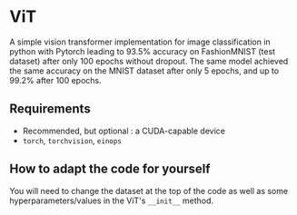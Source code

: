 # ViT
A simple vision transformer implementation for image classification in python with Pytorch leading to 93.5% accuracy on FashionMNIST (test dataset) after only 100 epochs without dropout. The same model achieved the same accuracy on the MNIST dataset after only 5 epochs, and up to 99.2% after 100 epochs.

## Requirements
- Recommended, but optional : a CUDA-capable device
- `torch`, `torchvision`, `einops`

## How to adapt the code for yourself
You will need to change the dataset at the top of the code as well as some hyperparameters/values in the ViT's `__init__` method.

